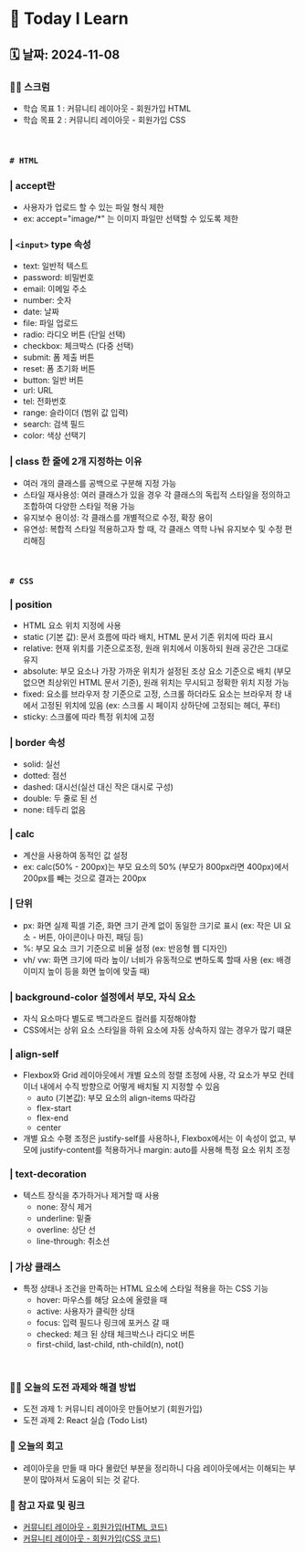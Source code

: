 # 📝 Today I Learn  
## 🗓️ 날짜: 2024-11-08  
### 🙏🏻 스크럼
- 학습 목표 1 : 커뮤니티 레이아웃 - 회원가입 HTML
- 학습 목표 2 : 커뮤니티 레이아웃 - 회원가입 CSS  
</br>

### `# HTML`
### | accept란
- 사용자가 업로드 할 수 있는 파일 형식 제한
- ex: accept="image/*" 는 이미지 파일만 선택할 수 있도록 제한  

### | `<input>` type 속성
-  text: 일반적 텍스트
- password: 비밀번호
- email: 이메일 주소 
- number: 숫자 
- date: 날짜 
- file: 파일 업로드
- radio: 라디오 버튼 (단일 선택)
- checkbox: 체크박스 (다중 선택)
- submit: 폼 제출 버튼
- reset: 폼 초기화 버튼
- button: 일반 버튼
- url: URL 
- tel: 전화번호
- range: 슬라이더 (범위 값 입력)
- search: 검색 필드
- color: 색상 선택기  

### | class 한 줄에 2개 지정하는 이유
- 여러 개의 클래스를 공백으로 구분해 지정 가능
- 스타일 재사용성: 여러 클래스가 있을 경우 각 클래스의 독립적 스타일을 정의하고 조합하여 다양한 스타일 적용 가능
- 유지보수 용이성: 각 클래스를 개별적으로 수정, 확장 용이
- 유연성: 복합적 스타일 적용하고자 할 때, 각 클래스 역학 나눠 유지보수 및 수정 편리해짐  
</br>

### `# CSS`
### | position
- HTML 요소 위치 지정에 사용
- static (기본 값): 문서 흐름에 따라 배치, HTML 문서 기존 위치에 따라 표시
- relative: 현재 위치를 기준으로조정, 원래 위치에서 이동하되 원래 공간은 그대로 유지
- absolute: 부모 요소나 가장 가까운 위치가 설정된 조상 요소 기준으로 배치 (부모 없으면 최상위인 HTML 문서 기준), 원래 위치는 무시되고 정확한 위치 지정 가능
- fixed: 요소를 브라우저 창 기준으로 고정, 스크롤 하더라도 요소는 브라우저 창 내에서 고정된 위치에 있음 (ex: 스크롤 시 페이지 상하단에 고정되는 헤더, 푸터)
- sticky: 스크롤에 따라 특정 위치에 고정   

### | border 속성
- solid: 실선
- dotted: 점선
- dashed: 대시선(실선 대신 작은 대시로 구성)
- double: 두 줄로 된 선
- none: 테두리 없음  

### | calc
- 계산을 사용하여 동적인 값 설정
- ex: calc(50% - 200px)는 부모 요소의 50% (부모가 800px라면 400px)에서 200px를 빼는 것으로 결과는 200px  

### | 단위
- px: 화면 실제 픽셀 기준, 화면 크기 관계 없이 동일한 크기로 표시 (ex: 작은 UI 요소 - 버튼, 아이콘이나 마진, 패딩 등)
- %: 부모 요소 크기 기준으로 비율 설정 (ex: 반응형 웹 디자인)
- vh/ vw: 화면 크기에 따라 높이/ 너비가 유동적으로 변하도록 할때 사용 (ex: 배경 이미지 높이 등을 화면 높이에 맞출 때)  

### | background-color 설정에서 부모, 자식 요소
- 자식 요소마다 별도로 백그라운드 컬러를 지정해야함
- CSS에서는 상위 요소 스타일을 하위 요소에 자동 상속하지 않는 경우가 많기 떄문  

### | align-self
- Flexbox와 Grid 레이아웃에서 개별 요소의 정렬 조정에 사용, 각 요소가 부모 컨테이너 내에서 수직 방향으로 어떻게 배치될 지 지정할 수 있음 
    - auto (기본값): 부모 요소의 align-items 따라감 
    - flex-start
    - flex-end
    - center
- 개별 요소 수평 조정은 justify-self를 사용하나, Flexbox에서는 이 속성이 없고, 부모에 justify-content를 적용하거나 margin: auto를 사용해 특정 요소 위치 조정  

### | text-decoration
- 텍스트 장식을 추가하거나 제거할 때 사용
    - none: 장식 제거
    - underline: 밑줄
    - overline: 상단 선
    - line-through: 취소선  

### | 가상 클래스
- 특정 상태나 조건을 만족하는 HTML 요소에 스타일 적용을 하는 CSS 기능
    - hover: 마우스를 해당 요소에 올렸을 때
    - active: 사용자가 클릭한 상태
    - focus: 입력 필드나 링크에 포커스 갈 때
    - checked: 체크 된 상태 체크박스나 라디오 버튼
    - first-child, last-child, nth-child(n), not()  
</br>
 
### ✊🏻 오늘의 도전 과제와 해결 방법
- 도전 과제 1: 커뮤니티 레이아웃 만들어보기 (회원가입)
- 도전 과제 2: React 실습 (Todo List)  
  
### 💭 오늘의 회고
- 레이아웃을 만들 때 마다 몰랐던 부분을 정리하니 다음 레이아웃에서는 이해되는 부분이 많아져서 도움이 되는 것 같다.  
  
### 🔗 참고 자료 및 링크
- [커뮤니티 레이아웃 - 회원가입(HTML 코드)](https://github.com/100-hours-a-week/2-rachel-kim-community-fe/blob/main/html/sign-in.html)
- [커뮤니티 레이아웃 - 회원가입(CSS 코드)](https://github.com/100-hours-a-week/2-rachel-kim-community-fe/blob/main/css/sign-in.css)

